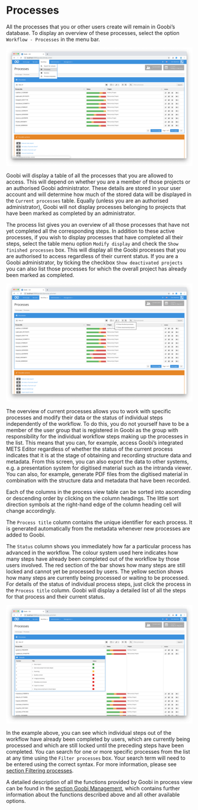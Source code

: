 # Processes

All the processes that you or other users create will remain in Goobi’s database. To display an overview of these processes, select the option `Workflow - Processes` in the menu bar.

![List of processes in Goobi](screen1_en.png)

Goobi will display a table of all the processes that you are allowed to access. This will depend on whether you are a member of those projects or an authorised Goobi administrator. These details are stored in your user account and will determine how much of the stored data will be displayed in the `Current processes` table. Equally (unless you are an authorised administrator), Goobi will not display processes belonging to projects that have been marked as completed by an administrator.

The process list gives you an overview of all those processes that have not yet completed all the corresponding steps. In addition to these active processes, if you wish to display processes that have completed all their steps, select the table menu option `Modify display` and check the `Show finished processes` box. This will display all the Goobi processes that you are authorised to access regardless of their current status. If you are a Goobi administrator, by ticking the checkbox `Show deactivated projects` you can also list those processes for which the overall project has already been marked as completed.

![Adapt the list of processes in Goobi](screen2_en.png)

The overview of current processes allows you to work with specific processes and modify their data or the status of individual steps independently of the workflow. To do this, you do not yourself have to be a member of the user group that is registered in Goobi as the group with responsibility for the individual workflow steps making up the processes in the list. This means that you can, for example, access Goobi’s integrated METS Editor regardless of whether the status of the current process indicates that it is at the stage of obtaining and recording structure data and metadata. From this screen, you can also export the data to other systems, e.g. a presentation system for digitised material such as the intranda viewer. You can also, for example, generate PDF files from the digitised material in combination with the structure data and metadata that have been recorded.

Each of the columns in the process view table can be sorted into ascending or descending order by clicking on the column headings. The little sort direction symbols at the right-hand edge of the column heading cell will change accordingly.

The `Process title` column contains the unique identifier for each process. It is generated automatically from the metadata whenever new processes are added to Goobi.

The `Status` column shows you immediately how far a particular process has advanced in the workflow. The colour system used here indicates how many steps have already been completed out of the workflow by those users involved. The red section of the bar shows how many steps are still locked and cannot yet be processed by users. The yellow section shows how many steps are currently being processed or waiting to be processed. For details of the status of individual process steps, just click the process in the `Process title` column. Goobi will display a detailed list of all the steps for that process and their current status.

![List of processes with detailed view of one selected process](screen3_en.png)

In the example above, you can see which individual steps out of the workflow have already been completed by users, which are currently being processed and which are still locked until the preceding steps have been completed. You can search for one or more specific processes from the list at any time using the `Filter processes` box. Your search term will need to be entered using the correct syntax. For more information, please see [section Filtering processes](../../manager/7/7.1.md).

A detailed description of all the functions provided by Goobi in process view can be found in the [section Goobi Management](../../manager/1.md), which contains further information about the functions described above and all other available options.